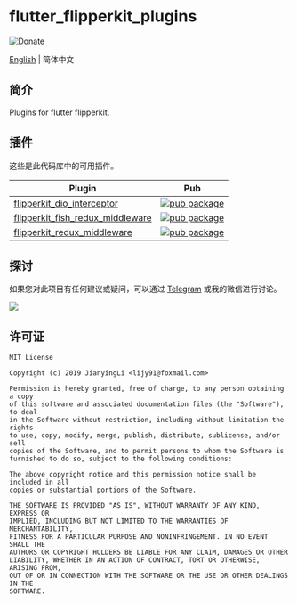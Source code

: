# flutter_flipperkit_plugins

[![Donate](https://img.shields.io/badge/Donate-PayPal-green.svg)](https://www.paypal.com/cgi-bin/webscr?cmd=_donations&business=lijy91%40live.com&currency_code=USD&source=url)

[English](./README.md) | 简体中文

## 简介

Plugins for flutter flipperkit.

## 插件

这些是此代码库中的可用插件。

| Plugin | Pub |
|--------|-----|
| [flipperkit_dio_interceptor](./packages/flipperkit_dio_interceptor/) | [![pub package](https://img.shields.io/pub/v/flipperkit_dio_interceptor.svg)](https://pub.dartlang.org/packages/flipperkit_dio_interceptor) |
| [flipperkit_fish_redux_middleware](./packages/flipperkit_fish_redux_middleware/) | [![pub package](https://img.shields.io/pub/v/flipperkit_fish_redux_middleware.svg)](https://pub.dartlang.org/packages/flipperkit_fish_redux_middleware) |
| [flipperkit_redux_middleware](./packages/flipperkit_redux_middleware/) | [![pub package](https://img.shields.io/pub/v/flipperkit_redux_middleware.svg)](https://pub.dartlang.org/packages/flipperkit_redux_middleware) |

## 探讨

如果您对此项目有任何建议或疑问，可以通过 [Telegram](https://t.me/lijy91) 或我的微信进行讨论。

![](http://blankapp.org/assets/images/wechat_qrcode.png)

## 许可证

```
MIT License

Copyright (c) 2019 JianyingLi <lijy91@foxmail.com>

Permission is hereby granted, free of charge, to any person obtaining a copy
of this software and associated documentation files (the "Software"), to deal
in the Software without restriction, including without limitation the rights
to use, copy, modify, merge, publish, distribute, sublicense, and/or sell
copies of the Software, and to permit persons to whom the Software is
furnished to do so, subject to the following conditions:

The above copyright notice and this permission notice shall be included in all
copies or substantial portions of the Software.

THE SOFTWARE IS PROVIDED "AS IS", WITHOUT WARRANTY OF ANY KIND, EXPRESS OR
IMPLIED, INCLUDING BUT NOT LIMITED TO THE WARRANTIES OF MERCHANTABILITY,
FITNESS FOR A PARTICULAR PURPOSE AND NONINFRINGEMENT. IN NO EVENT SHALL THE
AUTHORS OR COPYRIGHT HOLDERS BE LIABLE FOR ANY CLAIM, DAMAGES OR OTHER
LIABILITY, WHETHER IN AN ACTION OF CONTRACT, TORT OR OTHERWISE, ARISING FROM,
OUT OF OR IN CONNECTION WITH THE SOFTWARE OR THE USE OR OTHER DEALINGS IN THE
SOFTWARE.
```
